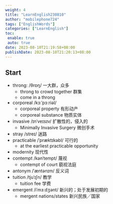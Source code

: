 ```yaml
---
weight: 4
title: "LearnEnglish230810"
author: "mobilephone724"
tags: ["EnglishWords"]
categories: ["LearnEnglish"]
toc:
 enable: true
 auto: true
date: 2023-08-10T21:19:58+08:00
publishDate: 2023-08-10T21:20:13+08:00
---
```



## Start
+ throng: /θrɒŋ/ 一大群，众多
  + throng to crowd together 群集
  + come in a throng
+ corporeal /kɔːˈpɔːriəl/
  + corporeal property 有形动产
  + corporeal substance 物质实体
+ invasive /ɪnˈveɪsɪv/ 扩散性的，侵入的
  + Minimally Invasive Surgery 微创手术
+ stray  /streɪ/  迷路
+ practicable  /ˈpræktɪkəbl/ 可行的
  + at the earliest practicable opportunity
+ modernity 现代性
+ contempt  /kənˈtempt/ 蔑视
  + contempt of court 藐视法庭
+ antonym /ˈæntənɪm/ 反义词
+ tuition  /tjuˈɪʃn/ 教学
  + tuition fee 学费
+ emergent /iˈmɜːdʒənt/ 新兴的；处于发展初期的
  + mergent nations/states 新兴民族╱国家
